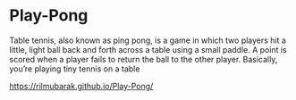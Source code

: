 # Play-Pong
Table tennis, also known as ping pong, is a game in which two players hit a little, light ball back and forth across a table using a small paddle. A point is scored when a player fails to return the ball to the other player. Basically, you’re playing tiny tennis on a table

https://rilmubarak.github.io/Play-Pong/
